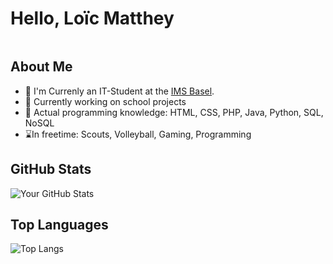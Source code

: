# Hello, Loïc Matthey
<div>
<img src="https://komarev.com/ghpvc/?username=javamilesiii&style=for-the-badge&color=1a1b27" alt=""/>  
</div>


## About Me

- 💼 I'm Currenly an IT-Student at the [IMS Basel](https://wg.edubs.ch/schulprofil/ims).
- 📂 Currently working on school projects
- 📕 Actual programming knowledge: HTML, CSS, PHP, Java, Python, SQL, NoSQL
- ⌛️In freetime: Scouts, Volleyball, Gaming, Programming

## GitHub Stats

![Your GitHub Stats](https://github-readme-stats.vercel.app/api?username=javamilesiii&show_icons=true&theme=transparent)
## Top Languages

![Top Langs](https://github-readme-stats.vercel.app/api/top-langs/?username=javamilesiii&layout=compact&theme=transparent)
